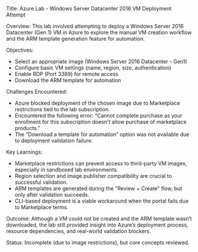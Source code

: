 Title: Azure Lab - Windows Server Datacenter 2016 VM Deployment Attempt

Overview:
This lab involved attempting to deploy a Windows Server 2016 Datacenter (Gen 1) VM in Azure to explore the manual VM creation workflow
and the ARM template generation feature for automation.

Objectives:
- Select an appropriate image (Windows Server 2016 Datacenter - Gen1)
- Configure basic VM settings (name, region, size, authentication)
- Enable RDP (Port 3389) for remote access
- Download the ARM template for automation

Challenges Encountered:
- Azure blocked deployment of the chosen image due to Marketplace restrictions tied to the lab subscription.
- Encountered the following error: “Cannot complete purchase as your enrollment for this subscription doesn't allow purchase of marketplace products.”
- The “Download a template for automation” option was not available due to deployment validation failure.

Key Learnings:
- Marketplace restrictions can prevent access to third-party VM images, especially in sandboxed lab environments.
- Region selection and image publisher compatibility are crucial to successful validation.
- ARM templates are generated during the "Review + Create" flow, but only after validation succeeds.
- CLI-based deployment is a viable workaround when the portal fails due to Marketplace terms.

Outcome:
Although a VM could not be created and the ARM template wasn’t downloaded, the lab still provided insight into Azure’s deployment process, 
resource dependencies, and real-world validation blockers.

Status: Incomplete (due to image restrictions), but core concepts reviewed.

